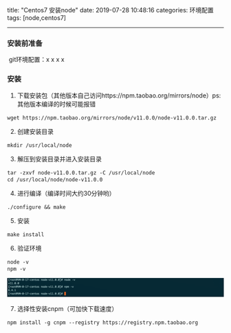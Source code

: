 title: "Centos7 安装node"
date: 2019-07-28 10:48:16
categories: 环境配置
tags: [node,centos7]

---

### 安装前准备

​	git环境配置：x x x x

### 安装

1. 下载安装包（其他版本自己访问https://npm.taobao.org/mirrors/node）ps: 其他版本编译的时候可能报错

```shell
wget https://npm.taobao.org/mirrors/node/v11.0.0/node-v11.0.0.tar.gz
```

2. 创建安装目录

```shell
mkdir /usr/local/node
```

3. 解压到安装目录并进入安装目录

``` shell
tar -zxvf node-v11.0.0.tar.gz -C /usr/local/node
cd /usr/local/node/node-v11.0.0
```

4. 进行编译（编译时间大约30分钟哟）

``` shell
./configure && make
```

5. 安装

```shell
make install
```

6. 验证环境

```shell
node -v
npm -v
```

![image-20200724115141089](images/image-20200724115141089.png)

7. 选择性安装cnpm（可加快下载速度）

``` shell
npm install -g cnpm --registry https://registry.npm.taobao.org
```

